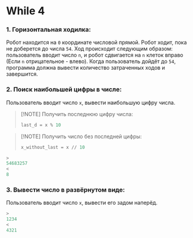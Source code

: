 # While 4
### 1. Горизонтальная ходилка:
Робот находится на `0` координате числовой прямой. Робот ходит, пока не доберется до числа `54`. Ход происходит следующим образом: пользователь вводит число `n`, и робот сдвигается на `n` клеток вправо (Если `n` отрицательное - влево). Когда пользователь дойдёт до `54`, программа должна вывести количество затраченных ходов и завершится.
### 2. Поиск наибольшей цифры в числе:
Пользователь вводит число `x`, вывести наибольшую цифру числа.

> [!NOTE] Получить последнюю цифру числа:
> ```python
> last_d = x % 10
> ```

> [!NOTE] Получить число без последней цифры:
> ```python
> x_without_last = x // 10
> ```

```cpp
>
54683257
<
8
```
### 3. Вывести число в развёрнутом виде:
Пользователь вводит число `x`, вывести его задом наперёд.
```cpp
> 
1234
< 
4321
```